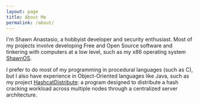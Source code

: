 ```yaml
---
layout: page
title: About Me
permalink: /about/
---
```


I'm Shawn Anastasio, a hobbyist developer and security enthusiast.
Most of my projects involve developing Free and Open Source software and
tinkering with computers at a low level, such as my x86
operating system [ShawnOS](https://github.com/shawnanastasio/ShawnOS).

I prefer to do most of my programming in procedural languages (such as C), but
I also have experience in Object-Oriented languages like Java, such as my project
[HashcatDistribute](https://github.com/shawnanastasio/HashcatDistribute): a
program designed to distribute a hash cracking workload across multiple nodes
through a centralized server architecture.
